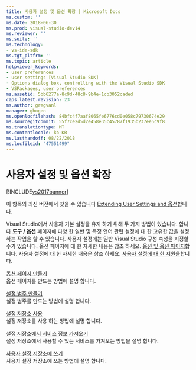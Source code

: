 ```yaml
---
title: 사용자 설정 및 옵션 확장 | Microsoft Docs
ms.custom: ''
ms.date: 2018-06-30
ms.prod: visual-studio-dev14
ms.reviewer: ''
ms.suite: ''
ms.technology:
- vs-ide-sdk
ms.tgt_pltfrm: ''
ms.topic: article
helpviewer_keywords:
- user preferences
- user settings [Visual Studio SDK]
- Options dialog box, controlling with the Visual Studio SDK
- VSPackages, user preferences
ms.assetid: 5bb6277a-8c9d-48c8-9b4e-1cb3052caded
caps.latest.revision: 23
ms.author: gregvanl
manager: ghogen
ms.openlocfilehash: 84bfc4f7aaf8065fe6776cd0e058c79730674e29
ms.sourcegitcommit: 55f7ce2d5d2e458e35c45787f1935b237ee5c9f8
ms.translationtype: MT
ms.contentlocale: ko-KR
ms.lasthandoff: 08/22/2018
ms.locfileid: "47551499"
---
```

# <a name="extending-user-settings-and-options"></a>사용자 설정 및 옵션 확장
[!INCLUDE[vs2017banner](../includes/vs2017banner.md)]

이 항목의 최신 버전에서 찾을 수 있습니다 [Extending User Settings and 옵션](https://docs.microsoft.com/visualstudio/extensibility/extending-user-settings-and-options)합니다.  
  
Visual Studio에서 사용자 기본 설정을 유지 하기 위해 두 가지 방법이 있습니다. 합니다 **도구 / 옵션** 페이지에 다양 한 일반 및 특정 언어 관련 설정에 대 한 고유한 값을 설정 하는 작업을 할 수 있습니다. 사용자 설정에는 일반 Visual Studio 구성 속성을 지정할 수가 있습니다. 옵션 페이지에 대 한 자세한 내용은 참조 하세요. [옵션 및 옵션 페이지](../extensibility/internals/options-and-options-pages.md)합니다. 사용자 설정에 대 한 자세한 내용은 참조 하세요. [사용자 설정에 대 한 지원을](../extensibility/internals/support-for-user-settings.md)합니다.  
  
 [옵션 페이지 만들기](../extensibility/creating-an-options-page.md)  
 옵션 페이지를 만드는 방법에 설명 합니다.  
  
 [설정 범주 만들기](../extensibility/creating-a-settings-category.md)  
 설정 범주를 만드는 방법에 설명 합니다.  
  
 [설정 저장소 사용](../extensibility/using-the-settings-store.md)  
 설정 저장소를 사용 하는 방법에 설명 합니다.  
  
 [설정 저장소에서 서비스 정보 가져오기](../extensibility/getting-service-information-from-the-settings-store.md)  
 설정 저장소에서 사용할 수 있는 서비스를 가져오는 방법을 설명 합니다.  
  
 [사용자 설정 저장소에 쓰기](../extensibility/writing-to-the-user-settings-store.md)  
 사용자 설정 저장소에 쓰는 방법에 설명 합니다.

